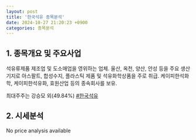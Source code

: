 ```yaml
---
layout: post
title: '한국석유 종목분석'
date: 2024-10-27 21:20:23 +0900
categories: 종목분석
---
```


## 1. 종목개요 및 주요사업

석유류제품 제조업 및 도소매업을 영위하는 업체. 울산, 옥천, 양산, 안성 등을 주요 생산기지로 아스팔트, 합성수지, 플라스틱 제품 및 석유화학상품을 주로 취급. 케이피한석화학, 케이피한석유화, 효원산업 등의 종속회사를 보유. 

최대주주는 강승모 외(49.84%)
[#한국석유](#)

## 2. 시세분석

No price analysis available
